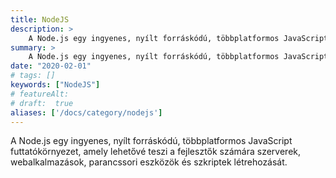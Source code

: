 ```yaml
---
title: NodeJS
description: >
    A Node.js egy ingyenes, nyílt forráskódú, többplatformos JavaScript futtatókörnyezet, amely lehetővé teszi a fejlesztők számára szerverek, webalkalmazások, parancssori eszközök és szkriptek létrehozását.
summary: >
    A Node.js egy ingyenes, nyílt forráskódú, többplatformos JavaScript futtatókörnyezet, amely lehetővé teszi a fejlesztők számára szerverek, webalkalmazások, parancssori eszközök és szkriptek létrehozását.
date: "2020-02-01"
# tags: []
keywords: ["NodeJS"]
# featureAlt:
# draft:  true
aliases: ['/docs/category/nodejs']
---
```


A Node.js egy ingyenes, nyílt forráskódú, többplatformos JavaScript futtatókörnyezet, amely lehetővé teszi a fejlesztők számára szerverek, webalkalmazások, parancssori eszközök és szkriptek létrehozását.